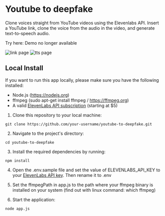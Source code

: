 # Youtube to deepfake

Clone voices straight from YouTube videos using the Elevenlabs API. Insert a YouTube link, clone the voice from the audio in the video, and generate text-to-speech audio.

Try here: Demo no longer available

![link page](https://i.imgur.com/CZN3UPv.png)
![tts page](https://i.imgur.com/kSzy0pp.png)

## Local Install

If you want to run this app locally, please make sure you have the following installed:

- Node.js (https://nodejs.org)
- ffmpeg (sudo apt-get install ffmpeg / https://ffmpeg.org)
- A valid [ElevenLabs API subscription](http://elevenlabs.io) (starting at $5)

1. Clone this repository to your local machine:
```
git clone https://github.com/your-username/youtube-to-deepfake.git
```
2. Navigate to the project's directory:
```
cd youtube-to-deepfake
```
3. Install the required dependencies by running:
```
npm install
```
4. Open the .env.sample file and set the value of ELEVENLABS_API_KEY to your [ElevenLabs API key](https://elevenlabs.io). Then rename it to .env

5. Set the ffmpegPath in app.js to the path where your ffmpeg binary is installed on your system (find out with linux command: which ffmpeg)

6. Start the application:
```
node app.js
```


